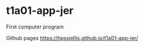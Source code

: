 # t1a01-app-jer
First computer program




Github pages https://hpssjellis.github.io/t1a01-app-jer/



